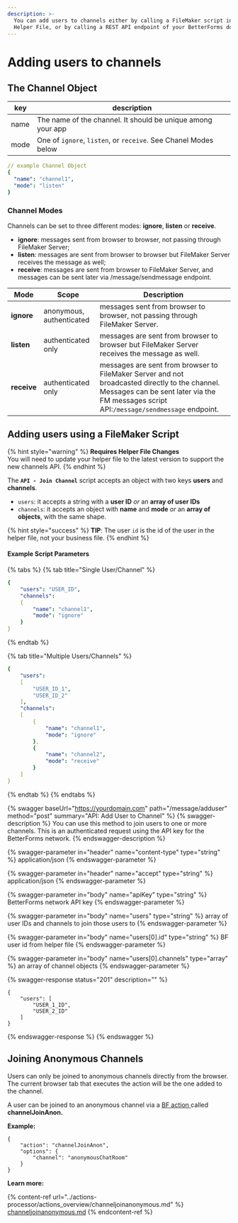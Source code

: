 ```yaml
---
description: >-
  You can add users to channels either by calling a FileMaker script in the
  Helper File, or by calling a REST API endpoint of your BetterForms domain.
---
```


# Adding users to channels

## The Channel Object

| key  | description                                                     |
| ---- | --------------------------------------------------------------- |
| name | The name of the channel. It should be unique among your app     |
| mode | One of `ignore`, `listen`, or `receive`. See Chanel Modes below |

```yaml
// example Channel Object
{
  "name": "channel1",
  "mode": "listen"
}
```

### Channel Modes

Channels can be set to three different modes: **ignore**, **listen** or **receive**.

* **ignore**: messages sent from browser to browser, not passing through FileMaker Server;
* **listen**: messages are sent from browser to browser but FileMaker Server receives the message as well;
* **receive**: messages are sent from browser to FileMaker Server, and messages can be sent later via /message/sendmessage endpoint.

| Mode        | Scope                    | Description                                                                                                                                                                                |
| ----------- | ------------------------ | ------------------------------------------------------------------------------------------------------------------------------------------------------------------------------------------ |
| **ignore**  | anonymous, authenticated | messages sent from browser to browser, not passing through FileMaker Server.                                                                                                               |
| **listen**  | authenticated only       | messages are sent from browser to browser but FileMaker Server receives the message as well.                                                                                               |
| **receive** | authenticated only       | messages are sent from browser to FileMaker Server and not broadcasted directly to the channel. Messages can be sent later via the FM messages script API:`/message/sendmessage` endpoint. |

## Adding users using a FileMaker Script

{% hint style="warning" %}
**Requires Helper File Changes**\
You will need to update your helper file to the latest version to support the new channels API.
{% endhint %}

The  **`API - Join Channel`** script  accepts an object with two keys **users** and **channels**.

* `users`: it accepts a string with a **user ID** _or_ an **array of user IDs**
* `channels`: it accepts an object with **name** and **mode** _or_ an **array of objects**, with the same shape.

{% hint style="success" %}
**TIP**:  The user `id` is the id of the user in the helper file, not your business file.
{% endhint %}

#### Example Script Parameters

{% tabs %}
{% tab title="Single User/Channel" %}
```yaml
{
    "users": "USER_ID",
    "channels":
    {
        "name": "channel1",
        "mode": "ignore"
    }
}
```
{% endtab %}

{% tab title="Multiple Users/Channels" %}
```yaml
{
    "users":
    [
        "USER_ID_1",
        "USER_ID_2"
    ],
    "channels":
    [
        {
            "name": "channel1",
            "mode": "ignore"
        },
        {
            "name": "channel2",
            "mode": "receive"
        }
    ]
}
```
{% endtab %}
{% endtabs %}

{% swagger baseUrl="https://yourdomain.com" path="/message/adduser" method="post" summary="API: Add User to Channel" %}
{% swagger-description %}
You can use this method to join users to one or more channels. This is an authenticated request using the API key for the BetterForms network.
{% endswagger-description %}

{% swagger-parameter in="header" name="content-type" type="string" %}
application/json
{% endswagger-parameter %}

{% swagger-parameter in="header" name="accept" type="string" %}
application/json
{% endswagger-parameter %}

{% swagger-parameter in="body" name="apiKey" type="string" %}
BetterForms network API key
{% endswagger-parameter %}

{% swagger-parameter in="body" name="users" type="string" %}
array of user IDs and channels to join those users to
{% endswagger-parameter %}

{% swagger-parameter in="body" name="users[0].id" type="string" %}
BF user id from helper file
{% endswagger-parameter %}

{% swagger-parameter in="body" name="users[0].channels" type="array" %}
an array of channel objects
{% endswagger-parameter %}

{% swagger-response status="201" description="" %}
```
{
    "users": [
        "USER_1_ID",
        "USER_2_ID"
    ]
}
```
{% endswagger-response %}
{% endswagger %}

## Joining Anonymous Channels

Users can only be joined to anonymous channels directly from the browser. The current browser tab that executes the action will be the one added to the channel.

A user can be joined to an anonymous channel via a [BF action ](../actions-processor/)called **channelJoinAnon.**

**Example:**

```
{
    "action": "channelJoinAnon",
    "options": {
        "channel": "anonymousChatRoom"
    }
}
```

**Learn more:**

{% content-ref url="../actions-processor/actions_overview/channeljoinanonymous.md" %}
[channeljoinanonymous.md](../actions-processor/actions\_overview/channeljoinanonymous.md)
{% endcontent-ref %}

